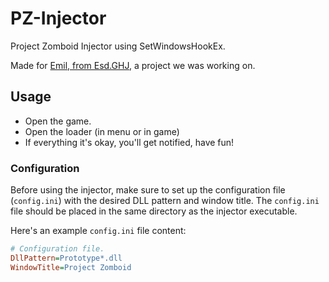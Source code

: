 # PZ-Injector
Project Zomboid Injector using SetWindowsHookEx.

Made for [Emil, from Esd.GHJ](https://github.com/Emilprivate/Esd.GHJ/tree/main/Project%20Zomboid), a project we was working on.

## Usage
- Open the game.
- Open the loader (in menu or in game)
- If everything it's okay, you'll get notified, have fun!

### Configuration
Before using the injector, make sure to set up the configuration file (`config.ini`) with the desired DLL pattern and window title. The `config.ini` file should be placed in the same directory as the injector executable.

Here's an example `config.ini` file content:

```ini
# Configuration file.
DllPattern=Prototype*.dll
WindowTitle=Project Zomboid
